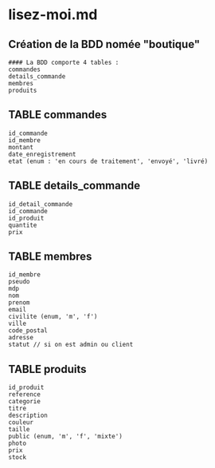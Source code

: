 # lisez-moi.md

<!-- ## est équivalent au h1 -->
## Création de la BDD nomée "boutique"
    #### La BDD comporte 4 tables :
    commandes
    details_commande
    membres
    produits

## TABLE commandes
    id_commande
    id_membre
    montant
    date_enregistrement
    etat (enum : 'en cours de traitement', 'envoyé', 'livré)

## TABLE details_commande
    id_detail_commande
    id_commande
    id_produit
    quantite
    prix

## TABLE membres
    id_membre
    pseudo
    mdp
    nom
    prenom
    email
    civilite (enum, 'm', 'f')
    ville
    code_postal
    adresse
    statut // si on est admin ou client

## TABLE produits
    id_produit
    reference
    categorie
    titre
    description
    couleur
    taille
    public (enum, 'm', 'f', 'mixte')
    photo
    prix
    stock

